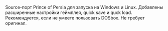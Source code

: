 Source-порт Prince of Persia для запуска на Windows и Linux. Добавлены расширенные настройки геймплея, quick save и quck load. Рекомендуется, если не умеете пользовать DOSbox. Не требует оригинал.